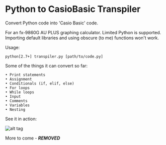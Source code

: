 Python to CasioBasic Transpiler
===============================

Convert Python code into 'Casio Basic' code.

For an fx-9860G AU PLUS graphing calculator.
Limited Python is supported. Importing default libraries and using obscure (to me) functions won't work.

Usage:

	python[2.7+] transpiler.py [path/to/code.py]


Some of the things it can convert so far:

    • Print statements
    • Assignment
    • Conditionals (if, elif, else)
    • For loops
    • While loops
    • Input
    • Comments
    • Variables
    • Nesting


See it in action:

![alt tag](http://i.imgur.com/yUZrIiv.png)

More to come - ***REMOVED***
